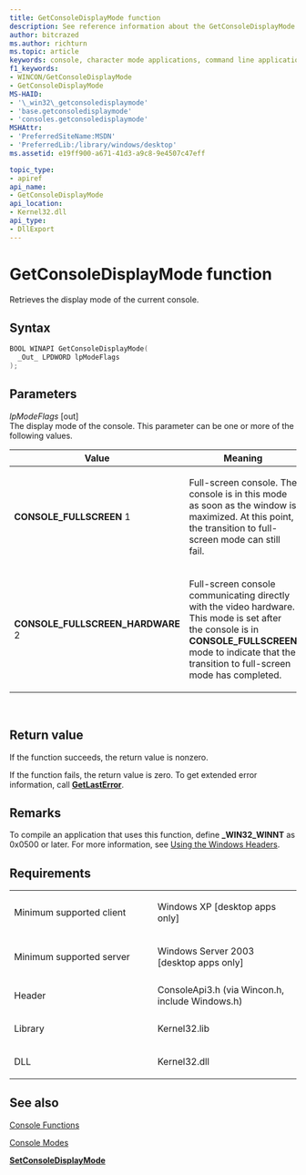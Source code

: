```yaml
---
title: GetConsoleDisplayMode function
description: See reference information about the GetConsoleDisplayMode function, which retrieves the display mode of the current console.
author: bitcrazed
ms.author: richturn
ms.topic: article
keywords: console, character mode applications, command line applications, terminal applications, console api
f1_keywords:
- WINCON/GetConsoleDisplayMode
- GetConsoleDisplayMode
MS-HAID:
- '\_win32\_getconsoledisplaymode'
- 'base.getconsoledisplaymode'
- 'consoles.getconsoledisplaymode'
MSHAttr:
- 'PreferredSiteName:MSDN'
- 'PreferredLib:/library/windows/desktop'
ms.assetid: e19ff900-a671-41d3-a9c8-9e4507c47eff

topic_type:
- apiref
api_name:
- GetConsoleDisplayMode
api_location:
- Kernel32.dll
api_type:
- DllExport
---
```


# GetConsoleDisplayMode function


Retrieves the display mode of the current console.

Syntax
------

```C
BOOL WINAPI GetConsoleDisplayMode(
  _Out_ LPDWORD lpModeFlags
);
```

Parameters
----------

*lpModeFlags* \[out\]  
The display mode of the console. This parameter can be one or more of the following values.

<table>
<colgroup>
<col width="50%" />
<col width="50%" />
</colgroup>
<thead>
<tr class="header">
<th>Value</th>
<th>Meaning</th>
</tr>
</thead>
<tbody>
<tr class="odd">
<td><span id="CONSOLE_FULLSCREEN"></span><span id="console_fullscreen"></span>
<strong>CONSOLE_FULLSCREEN</strong>
1</td>
<td><p>Full-screen console. The console is in this mode as soon as the window is maximized. At this point, the transition to full-screen mode can still fail.</p></td>
</tr>
<tr class="even">
<td><span id="CONSOLE_FULLSCREEN_HARDWARE"></span><span id="console_fullscreen_hardware"></span>
<strong>CONSOLE_FULLSCREEN_HARDWARE</strong>
2</td>
<td><p>Full-screen console communicating directly with the video hardware. This mode is set after the console is in <strong>CONSOLE_FULLSCREEN</strong> mode to indicate that the transition to full-screen mode has completed.</p></td>
</tr>
</tbody>
</table>

 

Return value
------------

If the function succeeds, the return value is nonzero.

If the function fails, the return value is zero. To get extended error information, call [**GetLastError**](https://msdn.microsoft.com/library/windows/desktop/ms679360).

Remarks
-------

To compile an application that uses this function, define **\_WIN32\_WINNT** as 0x0500 or later. For more information, see [Using the Windows Headers](https://msdn.microsoft.com/library/windows/desktop/aa383745).

Requirements
------------

<table>
<colgroup>
<col width="50%" />
<col width="50%" />
</colgroup>
<tbody>
<tr class="odd">
<td><p>Minimum supported client</p></td>
<td><p>Windows XP [desktop apps only]</p></td>
</tr>
<tr class="even">
<td><p>Minimum supported server</p></td>
<td><p>Windows Server 2003 [desktop apps only]</p></td>
</tr>
<tr class="odd">
<td><p>Header</p></td>
<td>ConsoleApi3.h (via Wincon.h, include Windows.h)</td>
</tr>
<tr class="even">
<td><p>Library</p></td>
<td>Kernel32.lib</td>
</tr>
<tr class="odd">
<td><p>DLL</p></td>
<td>Kernel32.dll</td>
</tr>
<tr class="even">
</tr>
<tr class="odd">
</tr>
<tr class="even">
</tr>
</tbody>
</table>

## <span id="see_also"></span>See also


[Console Functions](console-functions.md)

[Console Modes](console-modes.md)

[**SetConsoleDisplayMode**](setconsoledisplaymode.md)

 

 




